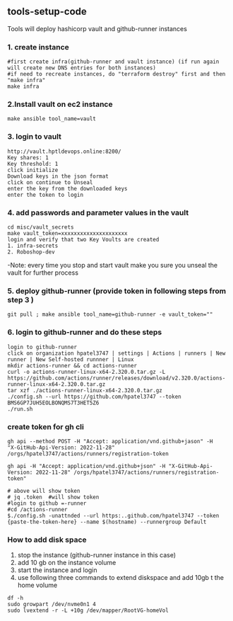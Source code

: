 ## tools-setup-code

Tools will deploy hashicorp vault and github-runner instances

### 1. create instance
```text
#first create infra(github-runner and vault instance) (if run again will create new DNS entries for both instances)
#if need to recreate instances, do "terraform destroy" first and then "make infra"
make infra
```
 ### 2.Install vault on ec2 instance
```text
make ansible tool_name=vault
```
### 3. login to vault
```text
http://vault.hptldevops.online:8200/
Key shares: 1
Key threshold: 1
click initialize
Download keys in the json format
click on continue to Unseal
enter the key from the downloaded keys
enter the token to login
```
### 4. add passwords and parameter values in the vault
```text
cd misc/vault_secrets
make vault_token=xxxxxxxxxxxxxxxxxxxxx
login and verify that two Key Voults are created
1. infra-secrets
2. Roboshop-dev
```
-Note: every time you stop and start vault make you sure you unseal the vault for further process
### 5. deploy github-runner (provide token in following steps from step 3 )
```text
git pull ; make ansible tool_name=github-runner -e vault_token=""
```
### 6. login to github-runner and do these steps
```text
login to github-runner
click on organization hpatel3747 | settings | Actions | runners | New runner | New Self-hosted runnner | Linux
mkdir actions-runner && cd actions-runner
curl -o actions-runner-linux-x64-2.320.0.tar.gz -L https://github.com/actions/runner/releases/download/v2.320.0/actions-runner-linux-x64-2.320.0.tar.gz
tar xzf ./actions-runner-linux-x64-2.320.0.tar.gz
./config.sh --url https://github.com/hpatel3747 --token BMS6GP7JUH5EOLBONQMS7T3HET5Z6
./run.sh
```
### create token for gh cli
```text
gh api --method POST -H "Accept: application/vnd.github+jason" -H
"X-GitHub-Api-Version: 2022-11-28" /orgs/hpatel3747/actions/runners/registration-token

gh api -H "Accept: application/vnd.github+json" -H "X-GitHub-Api-Version: 2022-11-28" /orgs/hpatel3747/actions/runners/registration-token"

# above will show token
# jq .token  #will show token
#login to github =-runner
#cd /actions-runner
$./config.sh -unattnded --url https:..github.com/hpatel3747 --token {paste-the-token-here} --name $(hostname) --runnergroup Default
```
### How to add disk space 
1. stop the instance (github-runner instance in this case)
2. add 10 gb on the instance volume
3. start the instance and login
4. use following three commands to extend diskspace and add 10gb t the home volume
```text
df -h
sudo growpart /dev/nvme0n1 4
sudo lvextend -r -L +10g /dev/mapper/RootVG-homeVol
```

